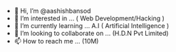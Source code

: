 - 👋 Hi, I’m @aashishbansod
- 👀 I’m interested in ... ( Web Development/Hacking )
- 🌱 I’m currently learning ... A.I ( Artificial Intelligence )
- 💞️ I’m looking to collaborate on ... (H.D.N Pvt Limited)
- 📫 How to reach me ... (10M)

<!---
aashishbansod/aashishbansod is a ✨ special ✨ repository because its `README.md` (this file) appears on your GitHub profile.
You can click the Preview link to take a look at your changes.
--->
